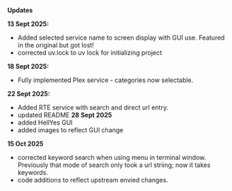 **Updates**

**13 Sept 2025:**
- Added selected service name to screen display with GUI use. Featured in the original but got lost!
- corrected uv.lock to uv lock for initializing project

**18 Sept 2025:**
 - Fully implemented Plex service - categories now selectable.
 
**22 Sept 2025:**
  - Added RTE service with search and direct url entry. 
  - updated README
**28 Sept 2025**
  - added HellYes GUI
  - added images to reflect GUI change

**15 Oct 2025**
  - corrected keyword search when using menu in terminal window. Previously that mode of search only took a url striing; now it takes keywords.
  - code additions to reflect upstream envied changes.
 
